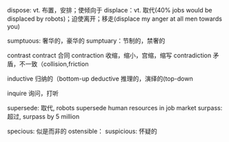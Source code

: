 dispose: vt. 布置，安排；使倾向于
displace：vt. 取代(40% jobs would be displaced by robots)；迫使离开；移走(displace my anger at all men towards you)

sumptuous: 奢华的，豪华的
sumptuary：节制的，禁奢的

contrast
contract 合同
contraction 收缩，缩小，宫缩，缩写
contradiction 矛盾，不一致（collision,friction

inductive 归纳的（bottom-up
deductive 推理的，演绎的(top-down

inquire 询问，打听

supersede: 取代, robots supersede human resources in job market
surpass: 超过, surpass by 5 million 

specious: 似是而非的
ostensible：
suspicious: 怀疑的
